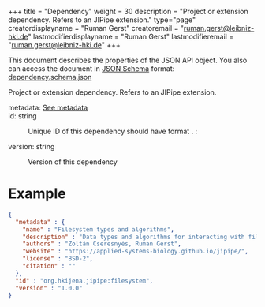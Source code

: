 +++
title = "Dependency"
weight = 30
description = "Project or extension dependency. Refers to an JIPipe extension."
type="page"
creatordisplayname = "Ruman Gerst"
creatoremail = "ruman.gerst@leibniz-hki.de"
lastmodifierdisplayname = "Ruman Gerst"
lastmodifieremail = "ruman.gerst@leibniz-hki.de"
+++



This document describes the properties of the JSON API object. You also can access
the document in [JSON Schema](https://json-schema.org/) format: [dependency.schema.json](https://applied-systems-biology.github.io/jipipe/schemas/dependency.schema.json)

<div class="panel-body">
 <section class="json-schema-description">
  <p>
   Project or extension dependency. Refers to an JIPipe extension.
  </p>
 </section>
 <section class="json-schema-properties">
  <dl>
   <dt data-property-name="metadata">
    <span class="json-property-name">
     metadata:
    </span>
    <span class="json-property-type">
     <a class="json-schema-ref" href="../metadata">
      See metadata
     </a>
    </span>
    <span class="json-property-range" title="Value limits">
    </span>
    <span class="json-property-required">
    </span>
   </dt>
   <dd>
    <div class="json-inner-schema">
    </div>
   </dd>
   <dt data-property-name="id">
    <span class="json-property-name">
     id:
    </span>
    <span class="json-property-type">
     string
    </span>
    <span class="json-property-range" title="Value limits">
    </span>
    <span class="json-property-required">
    </span>
   </dt>
   <dd>
    <p>
     Unique ID of this dependency should have format
     <groupid>
      .
      <artifactid>
       :
       <extensionid>
       </extensionid>
      </artifactid>
     </groupid>
    </p>
    <div class="json-inner-schema">
    </div>
   </dd>
   <dt data-property-name="version">
    <span class="json-property-name">
     version:
    </span>
    <span class="json-property-type">
     string
    </span>
    <span class="json-property-range" title="Value limits">
    </span>
    <span class="json-property-required">
    </span>
   </dt>
   <dd>
    <p>
     Version of this dependency
    </p>
    <div class="json-inner-schema">
    </div>
   </dd>
  </dl>
 </section>
</div>


# Example

```json
{
  "metadata" : {
    "name" : "Filesystem types and algorithms",
    "description" : "Data types and algorithms for interacting with files and folders",
    "authors" : "Zoltán Cseresnyés, Ruman Gerst",
    "website" : "https://applied-systems-biology.github.io/jipipe/",
    "license" : "BSD-2",
    "citation" : ""
  },
  "id" : "org.hkijena.jipipe:filesystem",
  "version" : "1.0.0"
}
```

